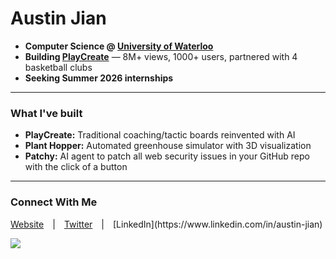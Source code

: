 # Austin Jian

- **Computer Science @ [University of Waterloo](https://uwaterloo.ca)**  
- **Building [PlayCreate](https://tryplaycreate.com)** — 8M+ views, 1000+ users, partnered with 4 basketball clubs  
- **Seeking Summer 2026 internships**

---
### What I've built
- **PlayCreate:** Traditional coaching/tactic boards reinvented with AI
- **Plant Hopper:** Automated greenhouse simulator with 3D visualization
- **Patchy:** AI agent to patch all web security issues in your GitHub repo with the click of a button

---

### Connect With Me
[Website](https://austinjian.ca) | [Twitter](https://x.com/austinjian_) | [LinkedIn](https://www.linkedin.com/in/austin-jian)

![](https://komarev.com/ghpvc/?username=austinjiann&label=Profile%20views&color=0e75b6&style=flat)



